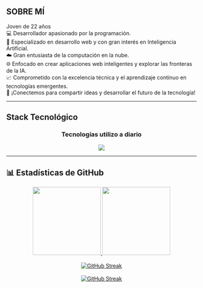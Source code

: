## SOBRE MÍ <br>
Joven de 22 años <br>
💻 Desarrollador apasionado por la programación. <br>
🚀 Especializado en desarrollo web y con gran interés en Inteligencia Artificial. <br>
☁️ Gran entusiasta de la computación en la nube. <br>
🌐 Enfocado en crear aplicaciones web inteligentes y explorar las fronteras de la IA. <br>
📈 Comprometido con la excelencia técnica y el aprendizaje continuo en tecnologías emergentes. <br>
🚀 ¡Conectemos para compartir ideas y desarrollar el futuro de la tecnología! <br>

<hr>

## Stack Tecnológico
<div align="center">
  <h3>Tecnologías utilizo a diario</h3>
  <p>
    <img src="https://skillicons.dev/icons?i=html,css,js,ts,vue,bootstrap,java,dotnet,cs,postgres,mysql,docker,aws,git,github,vscode"/>
  </p>
</div>

<hr>

## 📊 Estadísticas de GitHub

<div align="center">
  <a href="https://github.com/Franvilla03">
    <img height="180em" src="https://github-readme-stats.vercel.app/api?username=Franvilla03&show_icons=true&theme=tokyonight&hide_border=true&bg_color=0D1117&title_color=58a6ff&icon_color=6366F1&include_all_commits=true&count_private=true" />
    <img height="180em" src="https://github-readme-stats.vercel.app/api/top-langs/?username=Franvilla03&layout=compact&langs_count=6&theme=tokyonight&hide_border=true&bg_color=0D1117&title_color=58a6ff&count_private=true&include_all_commits=true" />
  </a>
</div>

<br>

<div align="center">
  <a href="https://github.com/Franvilla03">
    <img src="https://github-readme-streak-stats.herokuapp.com/?user=Franvilla03&theme=tokyonight&hide_border=true&background=0D1117&stroke=6366F1&count_private=true" alt="GitHub Streak" />
  </a>
</div>

<br>

<div align="center">
  <a href="https://github.com/Franvilla03">
    <img src="https://github-readme-streak-stats.herokuapp.com/?user=Franvilla03&theme=tokyonight&hide_border=true&background=0D1117&stroke=6366F1" alt="GitHub Streak" />
  </a>
</div>
